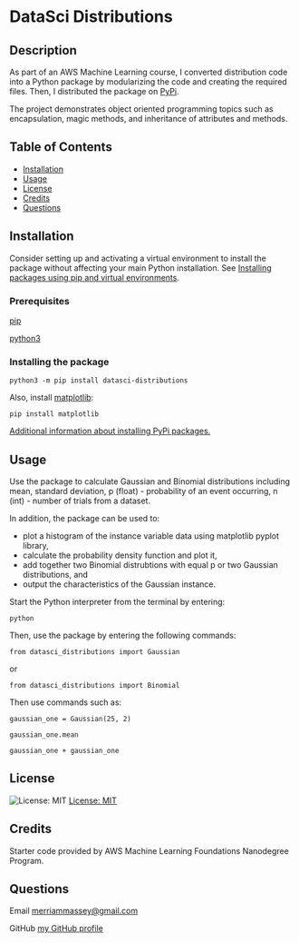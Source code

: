 # DataSci Distributions

## Description

As part of an AWS Machine Learning course, I converted distribution code into a Python package by modularizing the code and creating the required files. Then, I distributed the package on [PyPi](https://pypi.org/project/datasci-distributions/).

The project demonstrates object oriented programming topics such as encapsulation, magic methods, and inheritance of attributes and methods.

## Table of Contents

- [Installation](#installation)
- [Usage](#usage)
- [License](#license)
- [Credits](#credits)
- [Questions](#questions)

## Installation

Consider setting up and activating a virtual environment to install the package without affecting your main Python installation. See [Installing packages using pip and virtual environments](https://packaging.python.org/guides/installing-using-pip-and-virtual-environments/).

### Prerequisites

[pip](https://pip.pypa.io/en/latest/)

[python3](https://www.python.org/downloads/)

### Installing the package

```
python3 -m pip install datasci-distributions
```

Also, install [matplotlib](https://matplotlib.org/):

```
pip install matplotlib
```

[Additional information about installing PyPi packages.](https://packaging.python.org/tutorials/installing-packages/)

## Usage

Use the package to calculate Gaussian and Binomial distributions including mean, standard deviation, p (float) - probability of an event occurring, n (int) - number of trials from a dataset.

In addition, the package can be used to:

- plot a histogram of the instance variable data using matplotlib pyplot library,
- calculate the probability density function and plot it,
- add together two Binomial distrubtions with equal p or two Gaussian distributions, and
- output the characteristics of the Gaussian instance.

Start the Python interpreter from the terminal by entering:

```
python
```

Then, use the package by entering the following commands:

```
from datasci_distributions import Gaussian
```

or

```
from datasci_distributions import Binomial
```

Then use commands such as:

```
gaussian_one = Gaussian(25, 2)
```

```
gaussian_one.mean
```

```
gaussian_one + gaussian_one
```

## License

![License: MIT](https://img.shields.io/badge/License-MIT-yellow.svg)
[License: MIT](https://opensource.org/licenses/MIT)

## Credits

Starter code provided by AWS Machine Learning Foundations Nanodegree Program.

## Questions

Email merriammassey@gmail.com

GitHub [my GitHub profile](https://github.com/merriammassey)
